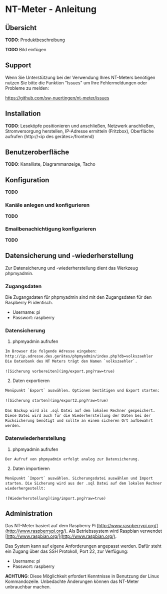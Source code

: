 # NT-Meter - Anleitung

## Übersicht

**TODO**: Produktbeschreibung

**TODO** Bild einfügen


## Support

Wenn Sie Unterstützung bei der Verwendung Ihres NT-Meters benötigen nutzen Sie bitte die Funktion "Issues" um Ihre Fehlermeldungen oder Probleme zu melden:

https://github.com/sw-nuertingen/nt-meter/issues


## Installation

**TODO**: Leseköpfe positionieren und anschließen, Netzwerk anschließen, Stromversorgung herstellen, IP-Adresse ermitteln (Fritzbox), Oberfläche aufrufen (http://<ip des gerätes>/frontend)


## Benutzeroberfläche

**TODO**: Kanalliste, Diagrammanzeige, Tacho


## Konfiguration

**TODO**

### Kanäle anlegen und konfigurieren

**TODO**

### Emailbenachichtigung konfigurieren

**TODO**


## Datensicherung und -wiederherstellung

Zur Datensicherung und -wiederherstellung dient das Werkzeug phpmyadmin.

### Zugangsdaten

Die Zugangsdaten für phpmyadmin sind mit den Zugangsdaten für den Raspberry Pi identisch.

  - Username: pi
  - Passwort: raspberry

### Datensicherung

  1. phpmyadmin aufrufen

    Im Browser die folgende Adresse eingeben: http://ip.adresse.des.gerätes/phpmyadmin/index.php?db=volkszaehler
    Die Datenbank des NT Meters trägt den Namen `volkszaehler`.

    ![Sicherung vorbereiten](img/export.png?raw=true)

  2. Daten exportieren

    Menüpunkt `Export` auswählen. Optionen bestätigen und Export starten:

    ![Sicherung starten](img/export2.png?raw=true)

    Das Backup wird als .sql Datei auf dem lokalen Rechner gespeichert. Diese Datei wird auch für die Wiederherstellung der Daten bei der Rücksicherung benötigt und sollte an einem sicheren Ort aufbewahrt werden.

### Datenwiederherstellung

  1. phpmyadmin aufrufen

    Der Aufruf von phpmyadmin erfolgt analog zur Datensicherung.

  2. Daten importieren

	Menüpunkt `Import` auswählen. Sicherungsdatei auswählen und Import starten. Die Sicherung wird aus der .sql Datei auf dem lokalen Rechner wiederhergestellt:

	![Wiederherstellung](img/import.png?raw=true)


## Administration

Das NT-Meter basiert auf dem Raspberry Pi [http://www.raspberrypi.org/](http://www.raspberrypi.org/). Als Betriebssystem wird Raspbian verwendet [http://www.raspbian.org/](http://www.raspbian.org/).

Das System kann auf eigene Anforderungen angepasst werden. Dafür steht ein Zugang über das SSH Protokoll, Port 22, zur Verfügung:

  - Username: pi
  - Passwort: raspberry

**ACHTUNG**: Diese Möglichkeit erfordert Kenntnisse in Benutzung der Linux Kommandozeile. Unbedachte Änderungen können das NT-Meter unbrauchbar machen.

